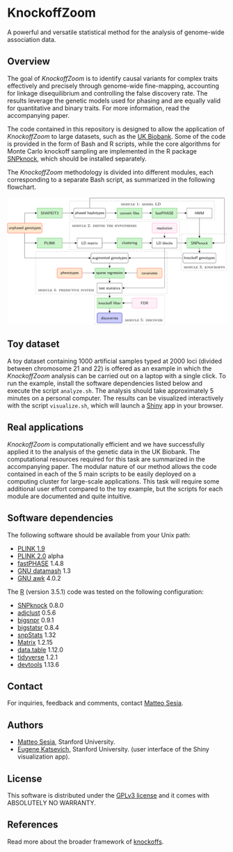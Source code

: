 # KnockoffZoom

A powerful and versatile statistical method for the analysis of genome-wide association data.

## Overview

The goal of *KnockoffZoom* is to identify causal variants for complex traits effectively and precisely through genome-wide fine-mapping, accounting for linkage disequilibrium and controlling the false discovery rate.
The results leverage the genetic models used for phasing and are equally valid for quantitative and binary traits. For more information, read the accompanying paper.


The code contained in this repository is designed to allow the application of *KnockoffZoom* to large datasets, such as the [UK Biobank](https://www.ukbiobank.ac.uk/).
Some of the code is provided in the form of Bash and R scripts, while the core algorithms for Monte Carlo knockoff sampling are implemented in the R package [SNPknock](https://bitbucket.org/msesia/snpknock), which should be installed separately.


The *KnockoffZoom* methodology is divided into different modules, each corresponding to a separate Bash script, as summarized in the following flowchart.

![KnockoffZoom flowchart](misc/flowchart.png "KnockoffZoom flowchart")

## Toy dataset

A toy dataset containing 1000 artificial samples typed at 2000 loci (divided between chromosome 21 and 22) is offered as an example in which the *KnockoffZoom* analysis can be carried out on a laptop with a single click. To run the example, install the software dependencies listed below and execute the script `analyze.sh`. The analysis should take approximately 5 minutes on a personal computer. The results can be visualized interactively with the script `visualize.sh`, which will launch a [Shiny](https://shiny.rstudio.com/) app in your browser.

## Real applications

*KnockoffZoom* is computationally efficient and we have successfully applied it to the analysis of the genetic data in the UK Biobank. The computational resources required for this task are summarized in the accompanying paper. 
The modular nature of our method allows the code contained in each of the 5 main scripts to be easily deployed on a computing cluster for large-scale applications. This task will require some additional user effort compared to the toy example, but the scripts for each module are documented and quite intuitive.


## Software dependencies

The following software should be available from your Unix path:

   - [PLINK 1.9](https://www.cog-genomics.org/plink/1.9/)
   - [PLINK 2.0](https://www.cog-genomics.org/plink/2.0/) alpha
   - [fastPHASE](http://scheet.org/software.html) 1.4.8
   - [GNU datamash](https://www.gnu.org/software/datamash/) 1.3
   - [GNU awk](https://github.com/onetrueawk/awk) 4.0.2

The [R](https://www.r-project.org/) (version 3.5.1) code was tested on the following configuration:

   - [SNPknock](https://bitbucket.org/msesia/snpknock) 0.8.0
   - [adjclust](https://CRAN.R-project.org/package=adjclust ) 0.5.6
   - [bigsnpr](https://privefl.github.io/bigsnpr/) 0.9.1
   - [bigstatsr](https://privefl.github.io/bigstatsr/) 0.8.4
   - [snpStats](https://doi.org/doi:10.18129/B9.bioc.snpStats) 1.32
   - [Matrix](https://CRAN.R-project.org/package=Matrix ) 1.2.15
   - [data.table](https://CRAN.R-project.org/package=data.table) 1.12.0
   - [tidyverse](https://www.tidyverse.org/) 1.2.1
   - [devtools](https://CRAN.R-project.org/package=devtools) 1.13.6

## Contact

For inquiries, feedback and comments, contact [Matteo Sesia](http://web.stanford.edu/~msesia/).

## Authors

   - [Matteo Sesia](http://web.stanford.edu/~msesia/), Stanford University.
   - [Eugene Katsevich](http://web.stanford.edu/~ekatsevi/), Stanford University. (user interface of the Shiny visualization app).

## License

This software is distributed under the [GPLv3 license](https://www.gnu.org/licenses/gpl-3.0.en.html) and it comes with ABSOLUTELY NO WARRANTY.

## References

Read more about the broader framework of [knockoffs](https://web.stanford.edu/group/candes/knockoffs/).
